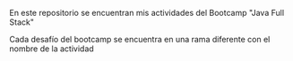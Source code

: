 En este repositorio se encuentran mis actividades del Bootcamp "Java Full Stack"

Cada desafío del bootcamp se encuentra en una rama diferente con el nombre de la actividad
